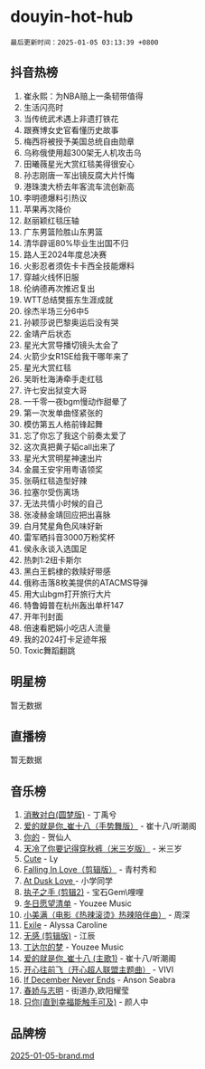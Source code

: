 # douyin-hot-hub

`最后更新时间：2025-01-05 03:13:39 +0800`

## 抖音热榜

1. 崔永熙：为NBA赔上一条韧带值得
1. 生活闪亮时
1. 当传统武术遇上非遗打铁花
1. 跟赛博女史官看懂历史故事
1. 梅西将被授予美国总统自由勋章
1. 乌称俄使用超300架无人机攻击乌
1. 田曦薇星光大赏红毯美得很安心
1. 孙志刚唐一军出镜反腐大片忏悔
1. 港珠澳大桥去年客流车流创新高
1. 李明德爆料引热议
1. 苹果再次降价
1. 赵丽颖红毯压轴
1. 广东男篮险胜山东男篮
1. 清华辟谣80%毕业生出国不归
1. 路人王2024年度总决赛
1. 火影忍者须佐卡卡西全技能爆料
1. 穿越火线怀旧服
1. 伦纳德再次推迟复出
1. WTT总结樊振东生涯成就
1. 徐杰半场三分6中5
1. 孙颖莎说巴黎奥运后没有哭
1. 金靖产后状态
1. 星光大赏导播切镜头太会了
1. 火箭少女R1SE给我干哪年来了
1. 星光大赏红毯
1. 吴昕杜海涛牵手走红毯
1. 许七安出狱变大哥
1. 一千零一夜bgm慢动作甜晕了
1. 第一次发单曲怪紧张的
1. 模仿第五人格前锋起舞
1. 忘了你忘了我这个前奏太爱了
1. 这次真把黄子韬call出来了
1. 星光大赏明星神速出片
1. 金晨王安宇用粤语领奖
1. 张萌红毯造型好辣
1. 拉塞尔受伤离场
1. 无法共情小时候的自己
1. 张凌赫金靖回应把出喜脉
1. 白月梵星角色风味好新
1. 雷军晒抖音3000万粉奖杯
1. 侯永永谈入选国足
1. 热刺1:2纽卡斯尔
1. 黑白王鹤棣的救赎好带感
1. 俄称击落8枚美提供的ATACMS导弹
1. 用大山bgm打开旅行大片
1. 特鲁姆普在杭州轰出单杆147
1. 开年刊封面
1. 倍速看肥娟小吃店人流量
1. 我的2024打卡足迹年报
1. Toxic舞蹈翻跳

## 明星榜

暂无数据

## 直播榜

暂无数据

## 音乐榜

1. [消散对白(圆梦版)](https://sf5-hl-cdn-tos.douyinstatic.com/obj/tos-cn-ve-2774/og4jB5I5IizzoZVAAAzWgBMAsMDWoArfwBOiFs) - 丁禹兮
1. [爱的就是你_崔十八（手势舞版）](https://sf5-hl-cdn-tos.douyinstatic.com/obj/tos-cn-ve-2774/oApB2AigNyB4sTw7JhBOikMAf0oDJzMWBuIrgm) - 崔十八/听潮阁
1. [你的](https://sf5-hl-cdn-tos.douyinstatic.com/obj/tos-cn-ve-2774/oYuIeKf42jB7sEV6B2upMdpYAgfrQWj0FeRegh) - 贺仙人
1. [天冷了你要记得穿秋裤（米三岁版）](https://sf5-hl-cdn-tos.douyinstatic.com/obj/tos-cn-ve-2774/oQlIwVIDWiZ6BQilAorS7MA0AgCkQDvcZAdm1) - 米三岁
1. [Cute](https://sf5-hl-cdn-tos.douyinstatic.com/obj/tos-cn-ve-2774/o4IbIzHWKAAB4wsS5qMBRiiAlEBGTpQRNfFvuo) - Ly
1. [Falling In Love（剪辑版）](https://sf3-cdn-tos.douyinstatic.com/obj/tos-cn-ve-2774/o8ajpA8zzgBPahbBIO8AcKGBLJezFCRd1wfP9f) - 青村秀和
1. [ At Dusk  Love ](https://sf5-hl-cdn-tos.douyinstatic.com/obj/tos-cn-ve-2774/o8CrpCf5CaYgI4ZrtQgMQAFEfuGqNnRSDQAPBc) - 小学同学
1. [执子之手 (剪辑2)](https://sf5-hl-cdn-tos.douyinstatic.com/obj/tos-cn-ve-2774/oUoZLQjCc31XzqsBnBQUNgeKtYPBcgbFDwtfcu) - 宝石Gem\哩哩
1. [冬日愿望清单](https://sf5-hl-cdn-tos.douyinstatic.com/obj/tos-cn-ve-2774/oIIgUOeamCFCVAzxN6MFRLIBlLGpUqQxeeHrLE) - Youzee Music
1. [小美满（电影《热辣滚烫》热辣陪伴曲）](https://sf5-hl-cdn-tos.douyinstatic.com/obj/tos-cn-ve-2774/o0GAn2lSgfZIDUgtevCGDQYnFg4CwnrBaxbTZL) - 周深
1. [Exile](https://sf5-hl-cdn-tos.douyinstatic.com/obj/tos-cn-ve-2774/oYj4gAQTknKE3WW0Je8KGmQ7z1cA4FefwtbufD) - Alyssa Caroline
1. [无感 (剪辑版)](https://sf5-hl-cdn-tos.douyinstatic.com/obj/tos-cn-ve-2774/o0eIsUzJBDlQaQFC5OFlgbMEZC1TFYBftOBn6p) - 江辰
1. [丁达尔的梦](https://sf5-hl-cdn-tos.douyinstatic.com/obj/tos-cn-ve-2774/oMU3WirUZBVQkAC9ccG5P2IQirziZM2RTInUY) - Youzee Music
1. [爱的就是你_崔十八 (主歌1)](https://sf5-hl-cdn-tos.douyinstatic.com/obj/tos-cn-ve-2774/oI5BO5DhFZ6UTcNCnZaOCBLtZ7WIMQGfgnXf5E) - 崔十八/听潮阁
1. [开心往前飞（开心超人联盟主题曲）](https://sf5-hl-cdn-tos.douyinstatic.com/obj/tos-cn-ve-2774/9d8fb7c82cf1421fb93a9fe925275e0a) - VIVI
1. [If December Never Ends](https://sf5-hl-cdn-tos.douyinstatic.com/obj/tos-cn-ve-2774/oY1IQMoTgCFIBg8RZifyqlBBt1UFgitTYmxeOS) - Anson Seabra
1. [春娇与志明](https://sf5-hl-cdn-tos.douyinstatic.com/obj/tos-cn-ve-2774/e530d8fceb7044b39707d7f9ff54add1) - 街道办,欧阳耀莹
1. [只你(直到幸福能触手可及)](https://sf5-hl-cdn-tos.douyinstatic.com/obj/tos-cn-ve-2774/o0lBkRDzFTeaVSUz3ZZSCBVtZ5DIMQGfgmEAuE) - 颜人中

## 品牌榜

[2025-01-05-brand.md](2025-01-05-brand.md)
